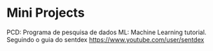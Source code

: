 # Mini Projects
PCD: Programa de pesquisa de dados
ML: Machine Learning tutorial. Seguindo o guia do sentdex https://www.youtube.com/user/sentdex
